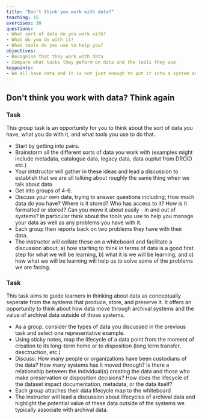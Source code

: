 ```yaml
---
title: "Don't think you work with data?"
teaching: 15
exercises: 30
questions:
- What sort of data do you work with? 
- What do you do with it? 
- What tools do you use to help you?
objectives:
- Recognise that they work with data
- Compare what tasks they peform on data and the tools they use
keypoints:
- We all have data and it is not just enough to put it into a system and forget about it
---
```


## Don't think you work with data? Think again

### Task

This group task is an opportunity for you to think about the sort of data you have, what you do with it, and what tools you use to do that.

- Start by getting into pairs.
- Brainstorm all the different sorts of data you work with (examples might include metadata, catalogue data, legacy data, data ouptut from DROID etc.)
- Your intstructor will gather in these ideas and lead a discussion to establish that we are all talking about roughly the same thing when we talk about data
- Get into groups of 4-6. 
- Discuss your own data, trying to answer questions including; How much data do you have? Where is it stored? Who has access to it? How is it formatted or stored? Can you move it about easily - in and out of systems? In particular think about the tools you use to help you manage your data as well as any problems you have with it.
- Each group then reports back on two problems they have with their data.
- The instructor will collate these on a whiteboard and facilitate a discussion about; a) how starting to think in terms of data is a good first step for what we will be learning, b) what it is we will be learning, and c) how what we will be learning will help us to solve some of the problems we are facing.

### Task

This task aims to guide learners in thinking about data as conceptually seperate from the systems that produce, store, and preserve it. It offers an opportunity to think about how data move through archival systems and the value of archival data outside of those systems.

- As a group, consider the types of data you discussed in the previous task and select one representative example.
- Using sticky notes, map the lifecycle of a data point from the moment of creation to its long-term home or to disposition (long term transfer, desctruction, etc.)
- Discuss: How many people or organizations have been custodians of the data? How many systems has it moved through? Is there a relationship between the individual(s) creating the data and those who make preservation or disposition decisions? How does the lifecycle of the dataset impact documentation, metadata, or the data itself?
- Each group attaches their data lifecycle map to the whiteboard
- The instructor will lead a discussion about lifecycles of archival data and highlight the potential value of these data outside of the systems we typically associate with archival data.
